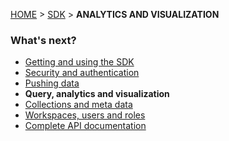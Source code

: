[HOME](Home) > [SDK](sdk) > **ANALYTICS AND VISUALIZATION**

### What's next?

- [Getting and using the SDK](using-the-sdk)
- [Security and authentication](security-and-authentication)
- [Pushing data](pushing-data)
- **Query, analytics and visualization**
- [Collections and meta data](collections)
- [Workspaces, users and roles](basic-concepts)
- [Complete API documentation](sdk-api-documentation)